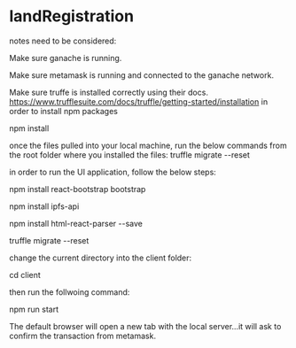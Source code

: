 # landRegistration
notes need to be considered:

Make sure ganache is running.

Make sure metamask is running and connected to the ganache network.

Make sure truffe is installed correctly using their docs. https://www.trufflesuite.com/docs/truffle/getting-started/installation
in order to install npm packages

npm install

once the files pulled into your local machine, run the below commands from the root folder where you installed the files: truffle migrate --reset

in order to run the UI application, follow the below steps:

npm install react-bootstrap bootstrap

npm install ipfs-api

npm install html-react-parser --save

truffle migrate --reset

change the current directory into the client folder:

cd client

then run the follwoing command:

npm run start

The default browser will open a new tab with the local server...it will ask to confirm the transaction from metamask.
